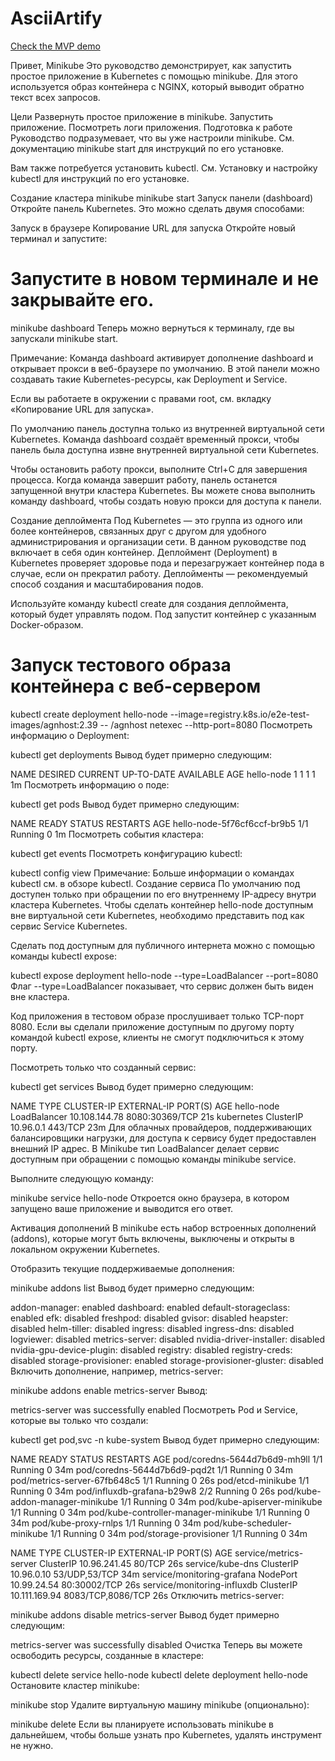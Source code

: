 # AsciiArtify

[Check the MVP demo](./doc/MVP.md)

Привет, Minikube
Это руководство демонстрирует, как запустить простое приложение в Kubernetes с помощью minikube. Для этого используется образ контейнера с NGINX, который выводит обратно текст всех запросов.

Цели
Развернуть простое приложение в minikube.
Запустить приложение.
Посмотреть логи приложения.
Подготовка к работе
Руководство подразумевает, что вы уже настроили minikube. См. документацию minikube start для инструкций по его установке.

Вам также потребуется установить kubectl. См. Установку и настройку kubectl для инструкций по его установке.

Создание кластера minikube
minikube start
Запуск панели (dashboard)
Откройте панель Kubernetes. Это можно сделать двумя способами:

Запуск в браузере
Копирование URL для запуска
Откройте новый терминал и запустите:

# Запустите в новом терминале и не закрывайте его.
minikube dashboard
Теперь можно вернуться к терминалу, где вы запускали minikube start.

Примечание:
Команда dashboard активирует дополнение dashboard и открывает прокси в веб-браузере по умолчанию. В этой панели можно создавать такие Kubernetes-ресурсы, как Deployment и Service.

Если вы работаете в окружении с правами root, см. вкладку «Копирование URL для запуска».

По умолчанию панель доступна только из внутренней виртуальной сети Kubernetes. Команда dashboard создаёт временный прокси, чтобы панель была доступна извне внутренней виртуальной сети Kubernetes.

Чтобы остановить работу прокси, выполните Ctrl+C для завершения процесса. Когда команда завершит работу, панель останется запущенной внутри кластера Kubernetes. Вы можете снова выполнить команду dashboard, чтобы создать новую прокси для доступа к панели.

Создание деплоймента
Под Kubernetes — это группа из одного или более контейнеров, связанных друг с другом для удобного администрирования и организации сети. В данном руководстве под включает в себя один контейнер. Деплоймент (Deployment) в Kubernetes проверяет здоровье пода и перезагружает контейнер пода в случае, если он прекратил работу. Деплойменты — рекомендуемый способ создания и масштабирования подов.

Используйте команду kubectl create для создания деплоймента, который будет управлять подом. Под запустит контейнер с указанным Docker-образом.

# Запуск тестового образа контейнера с веб-сервером
kubectl create deployment hello-node --image=registry.k8s.io/e2e-test-images/agnhost:2.39 -- /agnhost netexec --http-port=8080
Посмотреть информацию о Deployment:

kubectl get deployments
Вывод будет примерно следующим:

NAME         DESIRED   CURRENT   UP-TO-DATE   AVAILABLE   AGE
hello-node   1         1         1            1           1m
Посмотреть информацию о поде:

kubectl get pods
Вывод будет примерно следующим:

NAME                          READY     STATUS    RESTARTS   AGE
hello-node-5f76cf6ccf-br9b5   1/1       Running   0          1m
Посмотреть события кластера:

kubectl get events
Посмотреть конфигурацию kubectl:

kubectl config view
Примечание: Больше информации о командах kubectl см. в обзоре kubectl.
Создание сервиса
По умолчанию под доступен только при обращении по его внутреннему IP-адресу внутри кластера Kubernetes. Чтобы сделать контейнер hello-node доступным вне виртуальной сети Kubernetes, необходимо представить под как сервис Service Kubernetes.

Сделать под доступным для публичного интернета можно с помощью команды kubectl expose:

kubectl expose deployment hello-node --type=LoadBalancer --port=8080
Флаг --type=LoadBalancer показывает, что сервис должен быть виден вне кластера.

Код приложения в тестовом образе прослушивает только TCP-порт 8080. Если вы сделали приложение доступным по другому порту командой kubectl expose, клиенты не смогут подключиться к этому порту.

Посмотреть только что созданный сервис:

kubectl get services
Вывод будет примерно следующим:

NAME         TYPE           CLUSTER-IP      EXTERNAL-IP   PORT(S)          AGE
hello-node   LoadBalancer   10.108.144.78   <pending>     8080:30369/TCP   21s
kubernetes   ClusterIP      10.96.0.1       <none>        443/TCP          23m
Для облачных провайдеров, поддерживающих балансировщики нагрузки, для доступа к сервису будет предоставлен внешний IP адрес. В Minikube тип LoadBalancer делает сервис доступным при обращении с помощью команды minikube service.

Выполните следующую команду:

minikube service hello-node
Откроется окно браузера, в котором запущено ваше приложение и выводится его ответ.

Активация дополнений
В minikube есть набор встроенных дополнений (addons), которые могут быть включены, выключены и открыты в локальном окружении Kubernetes.

Отобразить текущие поддерживаемые дополнения:

minikube addons list
Вывод будет примерно следующим:

addon-manager: enabled
dashboard: enabled
default-storageclass: enabled
efk: disabled
freshpod: disabled
gvisor: disabled
heapster: disabled
helm-tiller: disabled
ingress: disabled
ingress-dns: disabled
logviewer: disabled
metrics-server: disabled
nvidia-driver-installer: disabled
nvidia-gpu-device-plugin: disabled
registry: disabled
registry-creds: disabled
storage-provisioner: enabled
storage-provisioner-gluster: disabled
Включить дополнение, например, metrics-server:

minikube addons enable metrics-server
Вывод:

metrics-server was successfully enabled
Посмотреть Pod и Service, которые вы только что создали:

kubectl get pod,svc -n kube-system
Вывод будет примерно следующим:

NAME                                        READY     STATUS    RESTARTS   AGE
pod/coredns-5644d7b6d9-mh9ll                1/1       Running   0          34m
pod/coredns-5644d7b6d9-pqd2t                1/1       Running   0          34m
pod/metrics-server-67fb648c5                1/1       Running   0          26s
pod/etcd-minikube                           1/1       Running   0          34m
pod/influxdb-grafana-b29w8                  2/2       Running   0          26s
pod/kube-addon-manager-minikube             1/1       Running   0          34m
pod/kube-apiserver-minikube                 1/1       Running   0          34m
pod/kube-controller-manager-minikube        1/1       Running   0          34m
pod/kube-proxy-rnlps                        1/1       Running   0          34m
pod/kube-scheduler-minikube                 1/1       Running   0          34m
pod/storage-provisioner                     1/1       Running   0          34m

NAME                           TYPE        CLUSTER-IP      EXTERNAL-IP   PORT(S)             AGE
service/metrics-server         ClusterIP   10.96.241.45    <none>        80/TCP              26s
service/kube-dns               ClusterIP   10.96.0.10      <none>        53/UDP,53/TCP       34m
service/monitoring-grafana     NodePort    10.99.24.54     <none>        80:30002/TCP        26s
service/monitoring-influxdb    ClusterIP   10.111.169.94   <none>        8083/TCP,8086/TCP   26s
Отключить metrics-server:

minikube addons disable metrics-server
Вывод будет примерно следующим:

metrics-server was successfully disabled
Очистка
Теперь вы можете освободить ресурсы, созданные в кластере:

kubectl delete service hello-node
kubectl delete deployment hello-node
Остановите кластер minikube:

minikube stop
Удалите виртуальную машину minikube (опционально):

minikube delete
Если вы планируете использовать minikube в дальнейшем, чтобы больше узнать про Kubernetes, удалять инструмент не нужно.

